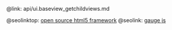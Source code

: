 @link: api/ui.baseview_getchildviews.md

@seolinktop: [open source html5 framework](https://webix.com)
@seolink: [gauge js](https://webix.com/widget/gage/)